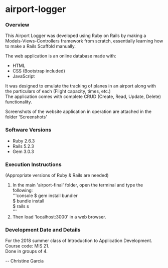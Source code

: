 # airport-logger

### Overview
This Airport Logger was developed using Ruby on Rails by making a Models-Views-Controllers framework from scratch, essentially learning how to make a Rails Scaffold manually.  

The web application is an online database made with:  
- HTML  
- CSS (Bootstrap included)  
- JavaScript  

It was designed to emulate the tracking of planes in an airport along with the particulars of each (Flight capacity, times, etc.)    
The application comes with complete CRUD (Create, Read, Update, Delete) functionality.   

Screenshots of the website application in operation are attached in the folder 'Screenshots'  

### Software Versions
- Ruby 2.6.3
- Rails 5.2.3
- Gem 3.0.3

### Execution Instructions
(Appropriate versions of Ruby & Rails are needed)  
1) In the main 'airport-final' folder, open the terminal and type the following:  
	'''console
	$ gem install bundler  
	$ bundle install  
	$ rails s  
	'''
2) Then load 'localhost:3000' in a web browser.  

### Development Date and Details
For the 2018 summer class of Introduction to Application Development. Course code: MIS 21.  
Done in groups of 4.

-- Christine Garcia
